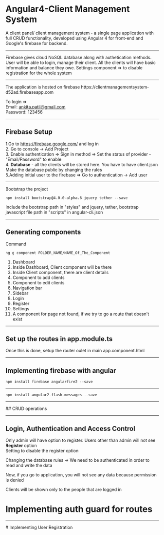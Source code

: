 # Angular4-Client Management System
A client panel/ client management system - a single page application with full CRUD functionality, developed using Angular 4 for front-end and Google's firebase for backend.
<hr>
Firebase gives cloud NoSQL database along with authetication methods. User will be able to login, manage their client. All the clients will have basic information and balance they owe.  
Settings component => to disable registration for the whole system

<hr>
The application is hosted on firebase 
https://clientmanagementsystem-d52ad.firebaseapp.com <br>

To login => <br>
Email: ankita.patil@gmail.com <br>
Password: 123456 <br>

<hr>

## Firebase Setup
1.Go to https://firebase.google.com/ and log in <br>
2. Go to console -> Add Project <br>
3. Enable authentication => Sign in method => Set the status of provider - "Email/Password" to enable<br>
<img src = "" />4. <b>Database</b> - all the clients will be stored here. You have to have client.json <br>
Make the database public by changing the rules<br>
<img src = "" />5.Adding initial user to the firebase => Go to authentication -> Add user

<hr>
Bootstrap the project

```
npm install bootstrap@4.0.0-alpha.6 jquery tether --save
```
Include the bootstrap path in "styles" and jquery, tether, bootstrap javascript file path in "scripts" in angular-cli.json

<hr>

## Generating components

Command
```
ng g component FOLDER_NAME/NAME_Of_The_Component
```

1. Dashboard
2. Inside Dashboard, Client component will be there
3. Inside Client component, there are client details
4. Component to add clients
5. Component to edit clients
6. Navigation bar
7. Sidebar
8. Login
9. Register
10. Settings
11. A component for page not found, if we try to go a route that doesn't exist

<hr>

## Set up the routes in app.module.ts

Once this is done, setup the router oulet in main app.component.html
<hr>

## Implementing firebase with angular

```
npm install firebase angularfire2 --save
```
<hr>

```
npm install angular2-flash-messages --save
```

<hr>
## CRUD operations
<hr>

## Login, Authentication and Access Control

Only admin will have option to register. Users other than admin will not see <b>Register</b> option <br>
Setting to disable the register option

Changing the database rules -> We need to be authenticated in order to read and write the data
<img src="">

Now, if you go to application, you will not see any data because permission is denied
<img src="" />

Clients will be shown only to the people that are logged in

# Implementing auth guard for routes
<hr>
# Implementing User Registration








